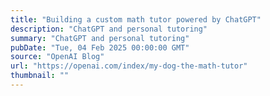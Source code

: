 ```yaml
---
title: "Building a custom math tutor powered by ChatGPT"
description: "ChatGPT and personal tutoring"
summary: "ChatGPT and personal tutoring"
pubDate: "Tue, 04 Feb 2025 00:00:00 GMT"
source: "OpenAI Blog"
url: "https://openai.com/index/my-dog-the-math-tutor"
thumbnail: ""
---
```


